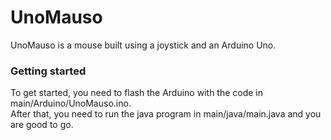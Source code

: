 # UnoMauso
UnoMauso is a mouse built using a joystick and an Arduino Uno.
### Getting started
To get started, you need to flash the Arduino with the code in main/Arduino/UnoMauso.ino.  
After that, you need to run the java program in main/java/main.java and you are good to go.

